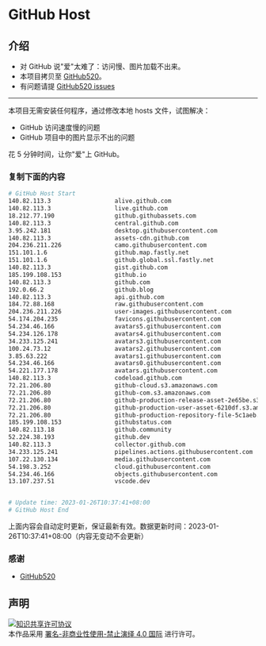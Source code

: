 # GitHub Host
## 介绍
- 对 GitHub 说"爱"太难了：访问慢、图片加载不出来。
- 本项目拷贝至 [GitHub520](https://github.com/521xueweihan/GitHub520)。
- 有问题请提 [GitHub520 issues](https://github.com/521xueweihan/GitHub520/issues/new)

---

本项目无需安装任何程序，通过修改本地 hosts 文件，试图解决：
- GitHub 访问速度慢的问题
- GitHub 项目中的图片显示不出的问题

花 5 分钟时间，让你"爱"上 GitHub。

### 复制下面的内容
```bash
# GitHub Host Start
140.82.113.3                  alive.github.com
140.82.113.3                  live.github.com
18.212.77.190                 github.githubassets.com
140.82.113.3                  central.github.com
3.95.242.181                  desktop.githubusercontent.com
140.82.113.3                  assets-cdn.github.com
204.236.211.226               camo.githubusercontent.com
151.101.1.6                   github.map.fastly.net
151.101.1.6                   github.global.ssl.fastly.net
140.82.113.3                  gist.github.com
185.199.108.153               github.io
140.82.113.3                  github.com
192.0.66.2                    github.blog
140.82.113.3                  api.github.com
184.72.88.168                 raw.githubusercontent.com
204.236.211.226               user-images.githubusercontent.com
54.174.204.235                favicons.githubusercontent.com
54.234.46.166                 avatars5.githubusercontent.com
54.234.126.178                avatars4.githubusercontent.com
34.233.125.241                avatars3.githubusercontent.com
100.24.73.12                  avatars2.githubusercontent.com
3.85.63.222                   avatars1.githubusercontent.com
54.234.46.166                 avatars0.githubusercontent.com
54.221.177.178                avatars.githubusercontent.com
140.82.113.3                  codeload.github.com
72.21.206.80                  github-cloud.s3.amazonaws.com
72.21.206.80                  github-com.s3.amazonaws.com
72.21.206.80                  github-production-release-asset-2e65be.s3.amazonaws.com
72.21.206.80                  github-production-user-asset-6210df.s3.amazonaws.com
72.21.206.80                  github-production-repository-file-5c1aeb.s3.amazonaws.com
185.199.108.153               githubstatus.com
140.82.113.18                 github.community
52.224.38.193                 github.dev
140.82.113.3                  collector.github.com
34.233.125.241                pipelines.actions.githubusercontent.com
107.22.130.134                media.githubusercontent.com
54.198.3.252                  cloud.githubusercontent.com
54.234.46.166                 objects.githubusercontent.com
13.107.237.51                 vscode.dev


# Update time: 2023-01-26T10:37:41+08:00
# GitHub Host End

```
上面内容会自动定时更新，保证最新有效。数据更新时间：2023-01-26T10:37:41+08:00（内容无变动不会更新）

### 感谢

- [GitHub520](https://github.com/521xueweihan/GitHub520)

## 声明
<a rel="license" href="https://creativecommons.org/licenses/by-nc-nd/4.0/deed.zh"><img alt="知识共享许可协议" style="border-width: 0" src="https://licensebuttons.net/l/by-nc-nd/4.0/88x31.png"></a><br>本作品采用 <a rel="license" href="https://creativecommons.org/licenses/by-nc-nd/4.0/deed.zh">署名-非商业性使用-禁止演绎 4.0 国际</a> 进行许可。